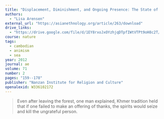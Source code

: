```yaml
---
title: "Displacement, Diminishment, and Ongoing Presence: The State of Local Cosmologies in Northwest Cambodia in the Aftermath of War"
authors:
  - "Lisa Arensen"
external_url: "https://asianethnology.org/article/263/download"
drive_links:
  - "https://drive.google.com/file/d/1EY8rxoJxOYzhjqDTpfIWtVTPt9oH8c2T/view?usp=drivesdk"
course: nature
tags:
  - cambodian
  - animism
  - sea
year: 2012
journal: ae
volume: 71
number: 2
pages: "159--178"
publisher: "Nanzan Institute for Religion and Culture"
openalexid: W336102172
---
```


> Even after leaving the forest, one man explained, Khmer tradition held that if one failed to make an offering of thanks, the spirits would seize and kill the ungrateful person.
